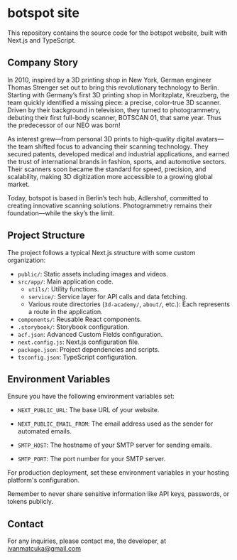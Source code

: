 # botspot site

This repository contains the source code for the botspot website, built with Next.js and TypeScript.

## Company Story

In 2010, inspired by a 3D printing shop in New York, German engineer Thomas Strenger set out to bring this revolutionary technology to Berlin. Starting with Germany’s first 3D printing shop in Moritzplatz, Kreuzberg, the team quickly identified a missing piece: a precise, color-true 3D scanner. Driven by their background in television, they turned to photogrammetry, debuting their first full-body scanner, BOTSCAN 01, that same year. Thus the predecessor of our NEO was born!

As interest grew—from personal 3D prints to high-quality digital avatars—the team shifted focus to advancing their scanning technology. They secured patents, developed medical and industrial applications, and earned the trust of international brands in fashion, sports, and automotive sectors. Their scanners soon became the standard for speed, precision, and scalability, making 3D digitization more accessible to a growing global market.

Today, botspot is based in Berlin’s tech hub, Adlershof, committed to creating innovative scanning solutions. Photogrammetry remains their foundation—while the sky’s the limit.

## Project Structure

The project follows a typical Next.js structure with some custom organization:

- `public/`: Static assets including images and videos.
- `src/app/`: Main application code.
  - `utils/`: Utility functions.
  - `service/`: Service layer for API calls and data fetching.
  - Various route directories (`3d-academy/`, `about/`, etc.): Each represents a route in the application.
- `components/`: Reusable React components.
- `.storybook/`: Storybook configuration.
- `acf.json`: Advanced Custom Fields configuration.
- `next.config.js`: Next.js configuration file.
- `package.json`: Project dependencies and scripts.
- `tsconfig.json`: TypeScript configuration.

## Environment Variables

Ensure you have the following environment variables set:

- `NEXT_PUBLIC_URL`: The base URL of your website.
- `NEXT_PUBLIC_EMAIL_FROM`: The email address used as the sender for automated emails.

- `SMTP_HOST`: The hostname of your SMTP server for sending emails.
- `SMTP_PORT`: The port number for your SMTP server.

For production deployment, set these environment variables in your hosting platform's configuration.

Remember to never share sensitive information like API keys, passwords, or tokens publicly.

## Contact

For any inquiries, please contact me, the developer, at [ivanmatcuka@gmail.com](ivanmatcuka@gmail.com)